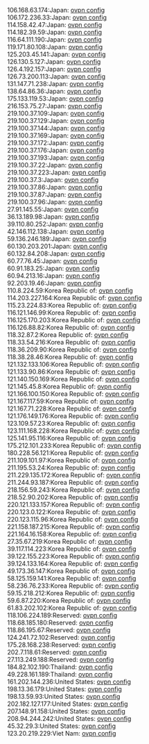 106.168.63.174:Japan: [ovpn config](vpn/106_168_63_174.ovpn)  
106.172.236.33:Japan: [ovpn config](vpn/106_172_236_33.ovpn)  
114.158.42.47:Japan: [ovpn config](vpn/114_158_42_47.ovpn)  
114.182.39.59:Japan: [ovpn config](vpn/114_182_39_59.ovpn)  
116.64.111.190:Japan: [ovpn config](vpn/116_64_111_190.ovpn)  
119.171.80.108:Japan: [ovpn config](vpn/119_171_80_108.ovpn)  
125.203.45.141:Japan: [ovpn config](vpn/125_203_45_141.ovpn)  
126.130.5.127:Japan: [ovpn config](vpn/126_130_5_127.ovpn)  
126.4.192.157:Japan: [ovpn config](vpn/126_4_192_157.ovpn)  
126.73.200.113:Japan: [ovpn config](vpn/126_73_200_113.ovpn)  
131.147.71.238:Japan: [ovpn config](vpn/131_147_71_238.ovpn)  
138.64.86.36:Japan: [ovpn config](vpn/138_64_86_36.ovpn)  
175.133.119.53:Japan: [ovpn config](vpn/175_133_119_53.ovpn)  
216.153.75.27:Japan: [ovpn config](vpn/216_153_75_27.ovpn)  
219.100.37.109:Japan: [ovpn config](vpn/219_100_37_109.ovpn)  
219.100.37.129:Japan: [ovpn config](vpn/219_100_37_129.ovpn)  
219.100.37.144:Japan: [ovpn config](vpn/219_100_37_144.ovpn)  
219.100.37.169:Japan: [ovpn config](vpn/219_100_37_169.ovpn)  
219.100.37.172:Japan: [ovpn config](vpn/219_100_37_172.ovpn)  
219.100.37.176:Japan: [ovpn config](vpn/219_100_37_176.ovpn)  
219.100.37.193:Japan: [ovpn config](vpn/219_100_37_193.ovpn)  
219.100.37.22:Japan: [ovpn config](vpn/219_100_37_22.ovpn)  
219.100.37.223:Japan: [ovpn config](vpn/219_100_37_223.ovpn)  
219.100.37.3:Japan: [ovpn config](vpn/219_100_37_3.ovpn)  
219.100.37.86:Japan: [ovpn config](vpn/219_100_37_86.ovpn)  
219.100.37.87:Japan: [ovpn config](vpn/219_100_37_87.ovpn)  
219.100.37.96:Japan: [ovpn config](vpn/219_100_37_96.ovpn)  
27.91.145.55:Japan: [ovpn config](vpn/27_91_145_55.ovpn)  
36.13.189.98:Japan: [ovpn config](vpn/36_13_189_98.ovpn)  
39.110.80.252:Japan: [ovpn config](vpn/39_110_80_252.ovpn)  
42.146.112.138:Japan: [ovpn config](vpn/42_146_112_138.ovpn)  
59.136.246.189:Japan: [ovpn config](vpn/59_136_246_189.ovpn)  
60.130.203.201:Japan: [ovpn config](vpn/60_130_203_201.ovpn)  
60.132.84.208:Japan: [ovpn config](vpn/60_132_84_208.ovpn)  
60.77.76.45:Japan: [ovpn config](vpn/60_77_76_45.ovpn)  
60.91.183.25:Japan: [ovpn config](vpn/60_91_183_25.ovpn)  
60.94.213.16:Japan: [ovpn config](vpn/60_94_213_16.ovpn)  
92.203.19.46:Japan: [ovpn config](vpn/92_203_19_46.ovpn)  
110.8.224.59:Korea Republic of: [ovpn config](vpn/110_8_224_59.ovpn)  
114.203.227.164:Korea Republic of: [ovpn config](vpn/114_203_227_164.ovpn)  
115.23.224.83:Korea Republic of: [ovpn config](vpn/115_23_224_83.ovpn)  
116.121.146.99:Korea Republic of: [ovpn config](vpn/116_121_146_99.ovpn)  
116.125.170.203:Korea Republic of: [ovpn config](vpn/116_125_170_203.ovpn)  
116.126.88.82:Korea Republic of: [ovpn config](vpn/116_126_88_82.ovpn)  
118.32.87.2:Korea Republic of: [ovpn config](vpn/118_32_87_2.ovpn)  
118.33.54.216:Korea Republic of: [ovpn config](vpn/118_33_54_216.ovpn)  
118.36.209.90:Korea Republic of: [ovpn config](vpn/118_36_209_90.ovpn)  
118.38.28.46:Korea Republic of: [ovpn config](vpn/118_38_28_46.ovpn)  
121.132.133.106:Korea Republic of: [ovpn config](vpn/121_132_133_106.ovpn)  
121.133.90.86:Korea Republic of: [ovpn config](vpn/121_133_90_86.ovpn)  
121.140.150.169:Korea Republic of: [ovpn config](vpn/121_140_150_169.ovpn)  
121.145.45.8:Korea Republic of: [ovpn config](vpn/121_145_45_8.ovpn)  
121.166.100.150:Korea Republic of: [ovpn config](vpn/121_166_100_150.ovpn)  
121.167.117.59:Korea Republic of: [ovpn config](vpn/121_167_117_59.ovpn)  
121.167.71.228:Korea Republic of: [ovpn config](vpn/121_167_71_228.ovpn)  
121.176.149.176:Korea Republic of: [ovpn config](vpn/121_176_149_176.ovpn)  
123.109.57.23:Korea Republic of: [ovpn config](vpn/123_109_57_23.ovpn)  
123.111.168.228:Korea Republic of: [ovpn config](vpn/123_111_168_228.ovpn)  
125.141.95.116:Korea Republic of: [ovpn config](vpn/125_141_95_116.ovpn)  
175.212.101.233:Korea Republic of: [ovpn config](vpn/175_212_101_233.ovpn)  
180.228.56.121:Korea Republic of: [ovpn config](vpn/180_228_56_121.ovpn)  
211.109.101.97:Korea Republic of: [ovpn config](vpn/211_109_101_97.ovpn)  
211.195.53.24:Korea Republic of: [ovpn config](vpn/211_195_53_24.ovpn)  
211.229.135.172:Korea Republic of: [ovpn config](vpn/211_229_135_172.ovpn)  
211.244.93.187:Korea Republic of: [ovpn config](vpn/211_244_93_187.ovpn)  
218.156.59.243:Korea Republic of: [ovpn config](vpn/218_156_59_243.ovpn)  
218.52.90.202:Korea Republic of: [ovpn config](vpn/218_52_90_202.ovpn)  
220.121.133.157:Korea Republic of: [ovpn config](vpn/220_121_133_157.ovpn)  
220.123.0.122:Korea Republic of: [ovpn config](vpn/220_123_0_122.ovpn)  
220.123.115.96:Korea Republic of: [ovpn config](vpn/220_123_115_96.ovpn)  
221.158.187.215:Korea Republic of: [ovpn config](vpn/221_158_187_215.ovpn)  
221.164.16.158:Korea Republic of: [ovpn config](vpn/221_164_16_158.ovpn)  
27.35.67.219:Korea Republic of: [ovpn config](vpn/27_35_67_219.ovpn)  
39.117.114.223:Korea Republic of: [ovpn config](vpn/39_117_114_223.ovpn)  
39.122.155.223:Korea Republic of: [ovpn config](vpn/39_122_155_223.ovpn)  
39.124.133.164:Korea Republic of: [ovpn config](vpn/39_124_133_164.ovpn)  
49.173.36.147:Korea Republic of: [ovpn config](vpn/49_173_36_147.ovpn)  
58.125.159.141:Korea Republic of: [ovpn config](vpn/58_125_159_141.ovpn)  
58.236.76.233:Korea Republic of: [ovpn config](vpn/58_236_76_233.ovpn)  
59.15.218.212:Korea Republic of: [ovpn config](vpn/59_15_218_212.ovpn)  
59.6.87.220:Korea Republic of: [ovpn config](vpn/59_6_87_220.ovpn)  
61.83.202.102:Korea Republic of: [ovpn config](vpn/61_83_202_102.ovpn)  
118.106.224.189:Reserved: [ovpn config](vpn/118_106_224_189.ovpn)  
118.68.185.180:Reserved: [ovpn config](vpn/118_68_185_180.ovpn)  
118.86.195.67:Reserved: [ovpn config](vpn/118_86_195_67.ovpn)  
124.241.72.102:Reserved: [ovpn config](vpn/124_241_72_102.ovpn)  
175.28.168.238:Reserved: [ovpn config](vpn/175_28_168_238.ovpn)  
202.7.118.61:Reserved: [ovpn config](vpn/202_7_118_61.ovpn)  
27.113.249.188:Reserved: [ovpn config](vpn/27_113_249_188.ovpn)  
184.82.102.190:Thailand: [ovpn config](vpn/184_82_102_190.ovpn)  
49.228.161.189:Thailand: [ovpn config](vpn/49_228_161_189.ovpn)  
161.202.144.236:United States: [ovpn config](vpn/161_202_144_236.ovpn)  
198.13.36.179:United States: [ovpn config](vpn/198_13_36_179.ovpn)  
198.13.59.93:United States: [ovpn config](vpn/198_13_59_93.ovpn)  
202.182.127.177:United States: [ovpn config](vpn/202_182_127_177.ovpn)  
207.148.91.158:United States: [ovpn config](vpn/207_148_91_158.ovpn)  
208.94.244.242:United States: [ovpn config](vpn/208_94_244_242.ovpn)  
45.32.29.3:United States: [ovpn config](vpn/45_32_29_3.ovpn)  
123.20.219.229:Viet Nam: [ovpn config](vpn/123_20_219_229.ovpn)  
